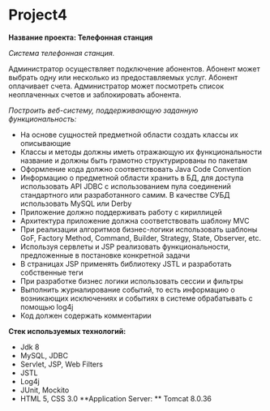 # Project4

**Название проекта: Телефонная станция**

*Система телефонная станция.*

Администратор осуществляет подключение абонентов. Абонент может выбрать одну или несколько из предоставляемых услуг. Абонент оплачивает счета. Администратор может посмотреть список неоплаченных счетов и заблокировать абонента.

*Построить веб-систему, поддерживающую заданную функциональность:*
- На основе сущностей предметной области создать классы их описывающие
- Классы и методы должны иметь отражающую их функциональности название и должны быть грамотно структурированы по пакетам
- Оформление кода должно соответствовать Java Code Convention
- Информацию о предметной области хранить в БД, для доступа использовать API JDBC с использованием пула соединений стандартного или разработанного самим. В качестве СУБД использовать MySQL или Derby
- Приложение должно поддерживать работу с кириллицей
- Архитектура  приложение должна соответствовать шаблону MVC
- При реализации алгоритмов бизнес-логики  использовать шаблоны GoF, Factory Method, Command, Builder, Strategy, State, Observer, etc.
- Используя сервлеты и JSP реализовать функциональности, предложенные в постановке конкретной задачи
- В страницах JSP применять библиотеку JSTL и разработать собственные теги
- При разработке бизнес логики использовать сессии и фильтры
- Выполнить журналирование событий, то есть информацию о возникающих исключениях и событиях в системе обрабатывать с помощью log4j
- Код должен содержать комментарии




**Стек используемых технологий:**
- Jdk 8
- MySQL, JDBC
- Servlet, JSP, Web Filters
- JSTL
- Log4j
- JUnit, Mockito
- HTML 5, CSS 3.0
**Application Server: **
Tomcat 8.0.36

